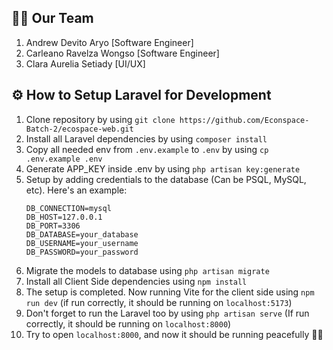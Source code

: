 ## 🧑‍💻 Our Team
1. Andrew Devito Aryo [Software Engineer]
2. Carleano Ravelza Wongso [Software Engineer]
3. Clara Aurelia Setiady [UI/UX]



## ⚙️ How to Setup Laravel for Development
1. Clone repository by using `git clone https://github.com/Econspace-Batch-2/ecospace-web.git`
2. Install all Laravel dependencies by using `composer install`
3. Copy all needed env from `.env.example` to `.env` by using `cp .env.example .env`
4. Generate APP_KEY inside .env by using `php artisan key:generate`
5. Setup by adding credentials to the database (Can be PSQL, MySQL, etc). Here's an example:
   ```
   DB_CONNECTION=mysql
   DB_HOST=127.0.0.1
   DB_PORT=3306
   DB_DATABASE=your_database
   DB_USERNAME=your_username
   DB_PASSWORD=your_password
   ```
6. Migrate the models to database using `php artisan migrate`
7. Install all Client Side dependencies using `npm install`
8. The setup is completed. Now running Vite for the client side using `npm run dev` (if run correctly, it should be running on `localhost:5173`)
9. Don't forget to run the Laravel too by using `php artisan serve` (If run correctly, it should be running on `localhost:8000`)
10. Try to open `localhost:8000`, and now it should be running peacefully 🎉🎉

